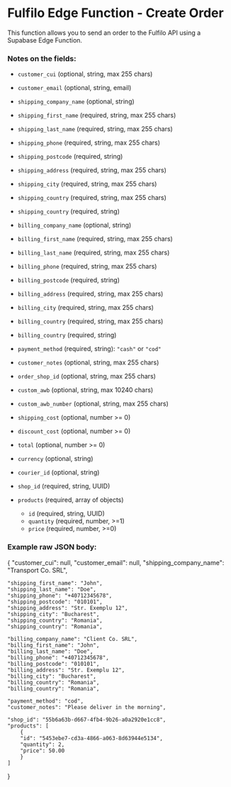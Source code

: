 # Fulfilo Edge Function - Create Order

This function allows you to send an order to the Fulfilo API using a Supabase Edge Function.

### Notes on the fields:
- `customer_cui` (optional, string, max 255 chars)
- `customer_email` (optional, string, email)
- `shipping_company_name` (optional, string)

- `shipping_first_name` (required, string, max 255 chars)
- `shipping_last_name` (required, string, max 255 chars)
- `shipping_phone` (required, string, max 255 chars)
- `shipping_postcode` (required, string)
- `shipping_address` (required, string, max 255 chars)
- `shipping_city` (required, string, max 255 chars)
- `shipping_country` (required, string, max 255 chars)
- `shipping_country` (required, string)

- `billing_company_name` (optional, string)
- `billing_first_name` (required, string, max 255 chars)
- `billing_last_name` (required, string, max 255 chars)
- `billing_phone` (required, string, max 255 chars)
- `billing_postcode` (required, string)
- `billing_address` (required, string, max 255 chars)
- `billing_city` (required, string, max 255 chars)
- `billing_country` (required, string, max 255 chars)
- `billing_country` (required, string)

- `payment_method` (required, string): `"cash"` or `"cod"`

- `customer_notes` (optional, string, max 255 chars)
- `order_shop_id` (optional, string, max 255 chars)
- `custom_awb` (optional, string<binary>, max 10240 chars)
- `custom_awb_number` (optional, string, max 255 chars)

- `shipping_cost` (optional, number >= 0)
- `discount_cost` (optional, number >= 0)
- `total` (optional, number >= 0)
- `currency` (optional, string)
- `courier_id` (optional, string)

- `shop_id` (required, string, UUID)
- `products` (required, array of objects)
    - `id` (required, string, UUID)
    - `quantity` (required, number, >=1)
    - `price` (required, number, >=0)


### Example raw JSON body:
{
    "customer_cui": null,
    "customer_email": null,
    "shipping_company_name": "Transport Co. SRL",

    "shipping_first_name": "John",
    "shipping_last_name": "Doe",
    "shipping_phone": "+40712345678",
    "shipping_postcode": "010101",
    "shipping_address": "Str. Exemplu 12",
    "shipping_city": "Bucharest",
    "shipping_country": "Romania",
    "shipping_country": "Romania",

    "billing_company_name": "Client Co. SRL",
    "billing_first_name": "John",
    "billing_last_name": "Doe",
    "billing_phone": "+40712345678",
    "billing_postcode": "010101",
    "billing_address": "Str. Exemplu 12",
    "billing_city": "Bucharest",
    "billing_country": "Romania",
    "billing_country": "Romania",

    "payment_method": "cod",
    "customer_notes": "Please deliver in the morning",

    "shop_id": "55b6a63b-d667-4fb4-9b26-a0a2920e1cc8",
    "products": [
        {
        "id": "5453ebe7-cd3a-4866-a063-8d63944e5134",
        "quantity": 2,
        "price": 50.00
        }
    ]
}